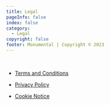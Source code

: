 ```yaml
---
title: Legal
pageInfo: false
index: false
category:
  - Legal
copyright: false
footer: Monumental | Copyright © 2023
---
```


<br>

- [Terms and Conditions](tac.md)

- [Privacy Policy](src/guides/privacy_policy.md)

- [Cookie Notice](cookies.md)
